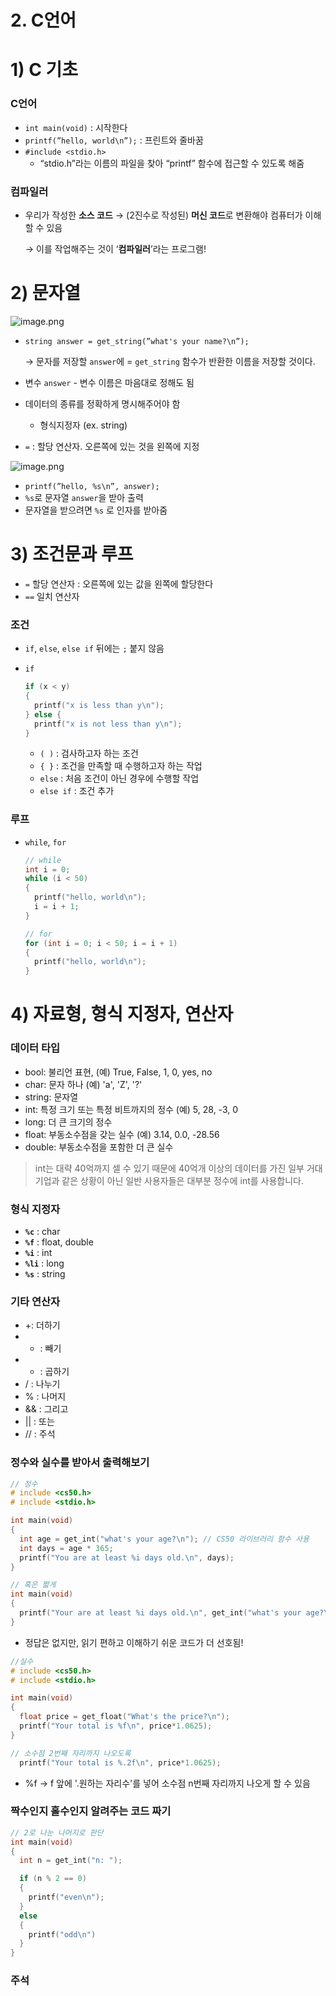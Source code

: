 # 2. C언어

# 1) C 기초

### C언어

- `int main(void)` : 시작한다
- `printf(”hello, world\n”);` : 프린트와 줄바꿈
- `#include <stdio.h>`
    - “stdio.h”라는 이름의 파일을 찾아 “printf” 함수에 접근할 수 있도록 해줌

### 컴파일러

- 우리가 작성한 **소스 코드** → (2진수로 작성된) **머신 코드**로 변환해야 컴퓨터가 이해할 수 있음
    
    → 이를 작업해주는 것이 ‘**컴파일러**’라는 프로그램!
    

# 2) 문자열

![image.png](https://s3-us-west-2.amazonaws.com/secure.notion-static.com/d49528e9-4889-4272-be96-2599abc0095b/image.png)

- `string answer = get_string(”what's your name?\n”);`
    
    → 문자를 저장할 `answer`에 = `get_string` 함수가 반환한 이름을 저장할 것이다.
    
- 변수 `answer` - 변수 이름은 마음대로 정해도 됨
- 데이터의 종류를 정확하게 명시해주어야 함
    - 형식지정자 (ex. string)
- `=` : 할당 연산자. 오른쪽에 있는 것을 왼쪽에 지정

![image.png](https://s3-us-west-2.amazonaws.com/secure.notion-static.com/f3f52e30-ae0d-4347-b641-7bade5776ad1/image.png)

- `printf(”hello, %s\n”, answer);`
- `%s`로 문자열 `answer`을 받아 출력
- 문자열을 받으려면 `%s` 로 인자를 받아줌

# 3) 조건문과 루프

- `=` 할당 연산자 : 오른쪽에 있는 값을 왼쪽에 할당한다
- `==` 일치 연산자

### 조건

- `if`, `else`, `else if` 뒤에는 `;` 붙지 않음
- `if`
    
    ```c
  if (x < y)
  { 
      printf("x is less than y\n");
  } else {
      printf("x is not less than y\n");
  }
    ```
    
    - `( )` : 검사하고자 하는 조건
    - `{ }` : 조건을 만족할 때 수행하고자 하는 작업
    - `else` : 처음 조건이 아닌 경우에 수행할 작업
    - `else if` : 조건 추가

### 루프

- `while`, `for`
    
    ```c
    // while
    int i = 0;
    while (i < 50)
    { 
      printf("hello, world\n");
      i = i + 1;
    }
    
    // for
    for (int i = 0; i < 50; i = i + 1)
    {
      printf("hello, world\n");
    }
    ```
    

# 4) 자료형, 형식 지정자, 연산자

### 데이터 타입

- bool: 불리언 표현, (예) True, False, 1, 0, yes, no
- char: 문자 하나 (예) 'a', 'Z', '?'
- string: 문자열
- int: 특정 크기 또는 특정 비트까지의 정수 (예) 5, 28, -3, 0
- long: 더 큰 크기의 정수
- float: 부동소수점을 갖는 실수 (예) 3.14, 0.0, -28.56
- double: 부동소수점을 포함한 더 큰 실수

> int는 대략 40억까지 셀 수 있기 때문에 40억개 이상의 데이터를 가진 일부 거대 기업과 같은 상황이 아닌 일반 사용자들은 대부분 정수에 int를 사용합니다.
> 

### 형식 지정자

- **`%c`** : char
- **`%f`** : float, double
- **`%i`** : int
- **`%li`** : long
- **`%s`** : string

### 기타 연산자

- +: 더하기
- - : 빼기
- * : 곱하기
- / : 나누기
- % : 나머지
- && : 그리고
- || : 또는
- // : 주석

### 정수와 실수를 받아서 출력해보기

```c
// 정수
# include <cs50.h>
# include <stdio.h>

int main(void)
{
  int age = get_int("what's your age?\n"); // CS50 라이브러리 함수 사용
  int days = age * 365;
  printf("You are at least %i days old.\n", days);
}

// 혹은 짧게
int main(void)
{
  printf("Your are at least %i days old.\n", get_int("what's your age?\n") * 365);
}
```

- 정답은 없지만, 읽기 편하고 이해하기 쉬운 코드가 더 선호됨!

```c
//실수
# include <cs50.h>
# include <stdio.h>

int main(void)
{
  float price = get_float("What's the price?\n");
  printf("Your total is %f\n", price*1.0625);
}

// 소수점 2번째 자리까지 나오도록
  printf("Your total is %.2f\n", price*1.0625);
```

- %f → f 앞에 '.원하는 자리수'를 넣어 소수점 n번째 자리까지 나오게 할 수 있음

### 짝수인지 홀수인지 알려주는 코드 짜기

```c
// 2로 나눈 나머지로 판단
int main(void)
{
  int n = get_int("n: ");

  if (n % 2 == 0)
  {
    printf("even\n");
  }
  else
  {
    printf("odd\n")
  }
}
```

### 주석
